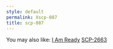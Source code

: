 ```yaml
---
style: default
permalink: Xscp-087
title: scp-087
---
```

You may also like:
[I Am Ready](http://scp-wiki.net/i-am-ready)
[SCP-2663](http://scp-wiki.net/scp-2663)